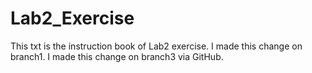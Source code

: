 # Lab2_Exercise
This txt is the instruction book of Lab2 exercise.
I made this change on branch1.
I made this change on branch3 via GitHub.
